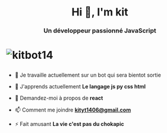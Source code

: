 <h1 align="center">Hi 👋, I'm kit</h1>
<h3 align="center">Un développeur passionné JavaScript</h3>

# <p align="left"> <img src="https://komarev.com/ghpvc/?username=kitbot14&label=Profile%20views&color=0e75b6&style=flat" alt="kitbot14" /> </p>

- 🔭 Je travaille actuellement sur un bot qui sera bientot sortie

- 🌱 J'apprends actuellement **Le langage js py css html**

- 💬 Demandez-moi à propos de **react**

- 📫 Comment me joindre **kityt1406@gmail.com**

- ⚡ Fait amusant **La vie c'est pas du chokapic**
